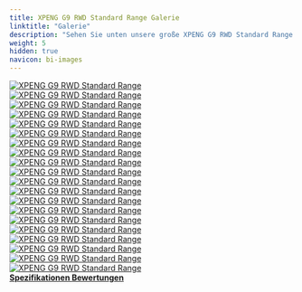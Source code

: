```yaml
---
title: XPENG G9 RWD Standard Range Galerie
linktitle: "Galerie"
description: "Sehen Sie unten unsere große XPENG G9 RWD Standard Range Bildergalerie. Klicken Sie auf die Bilder für hochauflösende Versionen."
weight: 5
hidden: true
navicon: bi-images
---
```

<!-- markdownlint-disable MD033 -->
<div class="row" id ="my-gallery">
	<div class="pswp-grid-item col-6 col-md-4">
		<a href="https://media.evkx.net/multimedia/models/xpeng/g9/g9_rwd_standard_range/charging_1.jpg"
data-pswp-src="https://media.evkx.net/multimedia/models/xpeng/g9/g9_rwd_standard_range/charging_1.jpg"
data-pswp-width="1600"
data-pswp-height="1040" 
target="_blank">
			<img src="https://media.evkx.net/multimedia/models/xpeng/g9/g9_rwd_standard_range/charging_1_xst.jpg" alt="XPENG G9 RWD Standard Range" class="img-fluid " />
		</a>
	</div>
	<div class="pswp-grid-item col-6 col-md-4">
		<a href="https://media.evkx.net/multimedia/models/xpeng/g9/g9_rwd_standard_range/charging_2.jpg"
data-pswp-src="https://media.evkx.net/multimedia/models/xpeng/g9/g9_rwd_standard_range/charging_2.jpg"
data-pswp-width="1600"
data-pswp-height="1251" 
target="_blank">
			<img src="https://media.evkx.net/multimedia/models/xpeng/g9/g9_rwd_standard_range/charging_2_xst.jpg" alt="XPENG G9 RWD Standard Range" class="img-fluid " />
		</a>
	</div>
	<div class="pswp-grid-item col-6 col-md-4">
		<a href="https://media.evkx.net/multimedia/models/xpeng/g9/g9_rwd_standard_range/exterior_1.jpg"
data-pswp-src="https://media.evkx.net/multimedia/models/xpeng/g9/g9_rwd_standard_range/exterior_1.jpg"
data-pswp-width="3000"
data-pswp-height="2002" 
target="_blank">
			<img src="https://media.evkx.net/multimedia/models/xpeng/g9/g9_rwd_standard_range/exterior_1_xst.jpg" alt="XPENG G9 RWD Standard Range" class="img-fluid " />
		</a>
	</div>
	<div class="pswp-grid-item col-6 col-md-4">
		<a href="https://media.evkx.net/multimedia/models/xpeng/g9/g9_rwd_standard_range/exterior_2.jpeg"
data-pswp-src="https://media.evkx.net/multimedia/models/xpeng/g9/g9_rwd_standard_range/exterior_2.jpeg"
data-pswp-width="3000"
data-pswp-height="1687" 
target="_blank">
			<img src="https://media.evkx.net/multimedia/models/xpeng/g9/g9_rwd_standard_range/exterior_2_xst.jpeg" alt="XPENG G9 RWD Standard Range" class="img-fluid " />
		</a>
	</div>
	<div class="pswp-grid-item col-6 col-md-4">
		<a href="https://media.evkx.net/multimedia/models/xpeng/g9/g9_rwd_standard_range/exterior_3.jpg"
data-pswp-src="https://media.evkx.net/multimedia/models/xpeng/g9/g9_rwd_standard_range/exterior_3.jpg"
data-pswp-width="3000"
data-pswp-height="1999" 
target="_blank">
			<img src="https://media.evkx.net/multimedia/models/xpeng/g9/g9_rwd_standard_range/exterior_3_xst.jpg" alt="XPENG G9 RWD Standard Range" class="img-fluid " />
		</a>
	</div>
	<div class="pswp-grid-item col-6 col-md-4">
		<a href="https://media.evkx.net/multimedia/models/xpeng/g9/g9_rwd_standard_range/exterior_4.jpg"
data-pswp-src="https://media.evkx.net/multimedia/models/xpeng/g9/g9_rwd_standard_range/exterior_4.jpg"
data-pswp-width="3000"
data-pswp-height="2002" 
target="_blank">
			<img src="https://media.evkx.net/multimedia/models/xpeng/g9/g9_rwd_standard_range/exterior_4_xst.jpg" alt="XPENG G9 RWD Standard Range" class="img-fluid " />
		</a>
	</div>
	<div class="pswp-grid-item col-6 col-md-4">
		<a href="https://media.evkx.net/multimedia/models/xpeng/g9/g9_rwd_standard_range/exterior_5.jpg"
data-pswp-src="https://media.evkx.net/multimedia/models/xpeng/g9/g9_rwd_standard_range/exterior_5.jpg"
data-pswp-width="1600"
data-pswp-height="1257" 
target="_blank">
			<img src="https://media.evkx.net/multimedia/models/xpeng/g9/g9_rwd_standard_range/exterior_5_xst.jpg" alt="XPENG G9 RWD Standard Range" class="img-fluid " />
		</a>
	</div>
	<div class="pswp-grid-item col-6 col-md-4">
		<a href="https://media.evkx.net/multimedia/models/xpeng/g9/g9_rwd_standard_range/exterior_6.jpg"
data-pswp-src="https://media.evkx.net/multimedia/models/xpeng/g9/g9_rwd_standard_range/exterior_6.jpg"
data-pswp-width="1600"
data-pswp-height="1108" 
target="_blank">
			<img src="https://media.evkx.net/multimedia/models/xpeng/g9/g9_rwd_standard_range/exterior_6_xst.jpg" alt="XPENG G9 RWD Standard Range" class="img-fluid " />
		</a>
	</div>
	<div class="pswp-grid-item col-6 col-md-4">
		<a href="https://media.evkx.net/multimedia/models/xpeng/g9/g9_rwd_standard_range/exterior_7.jpg"
data-pswp-src="https://media.evkx.net/multimedia/models/xpeng/g9/g9_rwd_standard_range/exterior_7.jpg"
data-pswp-width="1600"
data-pswp-height="1164" 
target="_blank">
			<img src="https://media.evkx.net/multimedia/models/xpeng/g9/g9_rwd_standard_range/exterior_7_xst.jpg" alt="XPENG G9 RWD Standard Range" class="img-fluid " />
		</a>
	</div>
	<div class="pswp-grid-item col-6 col-md-4">
		<a href="https://media.evkx.net/multimedia/models/xpeng/g9/g9_rwd_standard_range/exterior_8.jpg"
data-pswp-src="https://media.evkx.net/multimedia/models/xpeng/g9/g9_rwd_standard_range/exterior_8.jpg"
data-pswp-width="1600"
data-pswp-height="1038" 
target="_blank">
			<img src="https://media.evkx.net/multimedia/models/xpeng/g9/g9_rwd_standard_range/exterior_8_xst.jpg" alt="XPENG G9 RWD Standard Range" class="img-fluid " />
		</a>
	</div>
	<div class="pswp-grid-item col-6 col-md-4">
		<a href="https://media.evkx.net/multimedia/models/xpeng/g9/g9_rwd_standard_range/exterior_9.jpg"
data-pswp-src="https://media.evkx.net/multimedia/models/xpeng/g9/g9_rwd_standard_range/exterior_9.jpg"
data-pswp-width="1600"
data-pswp-height="1103" 
target="_blank">
			<img src="https://media.evkx.net/multimedia/models/xpeng/g9/g9_rwd_standard_range/exterior_9_xst.jpg" alt="XPENG G9 RWD Standard Range" class="img-fluid " />
		</a>
	</div>
	<div class="pswp-grid-item col-6 col-md-4">
		<a href="https://media.evkx.net/multimedia/models/xpeng/g9/g9_rwd_standard_range/frontseats_1.jpeg"
data-pswp-src="https://media.evkx.net/multimedia/models/xpeng/g9/g9_rwd_standard_range/frontseats_1.jpeg"
data-pswp-width="3000"
data-pswp-height="2250" 
target="_blank">
			<img src="https://media.evkx.net/multimedia/models/xpeng/g9/g9_rwd_standard_range/frontseats_1_xst.jpeg" alt="XPENG G9 RWD Standard Range" class="img-fluid " />
		</a>
	</div>
	<div class="pswp-grid-item col-6 col-md-4">
		<a href="https://media.evkx.net/multimedia/models/xpeng/g9/g9_rwd_standard_range/interior_1.jpeg"
data-pswp-src="https://media.evkx.net/multimedia/models/xpeng/g9/g9_rwd_standard_range/interior_1.jpeg"
data-pswp-width="3000"
data-pswp-height="2250" 
target="_blank">
			<img src="https://media.evkx.net/multimedia/models/xpeng/g9/g9_rwd_standard_range/interior_1_xst.jpeg" alt="XPENG G9 RWD Standard Range" class="img-fluid " />
		</a>
	</div>
	<div class="pswp-grid-item col-6 col-md-4">
		<a href="https://media.evkx.net/multimedia/models/xpeng/g9/g9_rwd_standard_range/main_1.jpg"
data-pswp-src="https://media.evkx.net/multimedia/models/xpeng/g9/g9_rwd_standard_range/main_1.jpg"
data-pswp-width="3000"
data-pswp-height="1999" 
target="_blank">
			<img src="https://media.evkx.net/multimedia/models/xpeng/g9/g9_rwd_standard_range/main_1_xst.jpg" alt="XPENG G9 RWD Standard Range" class="img-fluid " />
		</a>
	</div>
	<div class="pswp-grid-item col-6 col-md-4">
		<a href="https://media.evkx.net/multimedia/models/xpeng/g9/g9_rwd_standard_range/rearlights_1.jpg"
data-pswp-src="https://media.evkx.net/multimedia/models/xpeng/g9/g9_rwd_standard_range/rearlights_1.jpg"
data-pswp-width="1600"
data-pswp-height="1200" 
target="_blank">
			<img src="https://media.evkx.net/multimedia/models/xpeng/g9/g9_rwd_standard_range/rearlights_1_xst.jpg" alt="XPENG G9 RWD Standard Range" class="img-fluid " />
		</a>
	</div>
	<div class="pswp-grid-item col-6 col-md-4">
		<a href="https://media.evkx.net/multimedia/models/xpeng/g9/g9_rwd_standard_range/screens_1.jpg"
data-pswp-src="https://media.evkx.net/multimedia/models/xpeng/g9/g9_rwd_standard_range/screens_1.jpg"
data-pswp-width="3000"
data-pswp-height="2002" 
target="_blank">
			<img src="https://media.evkx.net/multimedia/models/xpeng/g9/g9_rwd_standard_range/screens_1_xst.jpg" alt="XPENG G9 RWD Standard Range" class="img-fluid " />
		</a>
	</div>
	<div class="pswp-grid-item col-6 col-md-4">
		<a href="https://media.evkx.net/multimedia/models/xpeng/g9/g9_rwd_standard_range/screens_2.jpg"
data-pswp-src="https://media.evkx.net/multimedia/models/xpeng/g9/g9_rwd_standard_range/screens_2.jpg"
data-pswp-width="1600"
data-pswp-height="1272" 
target="_blank">
			<img src="https://media.evkx.net/multimedia/models/xpeng/g9/g9_rwd_standard_range/screens_2_xst.jpg" alt="XPENG G9 RWD Standard Range" class="img-fluid " />
		</a>
	</div>
	<div class="pswp-grid-item col-6 col-md-4">
		<a href="https://media.evkx.net/multimedia/models/xpeng/g9/g9_rwd_standard_range/screens_3.jpg"
data-pswp-src="https://media.evkx.net/multimedia/models/xpeng/g9/g9_rwd_standard_range/screens_3.jpg"
data-pswp-width="1600"
data-pswp-height="1140" 
target="_blank">
			<img src="https://media.evkx.net/multimedia/models/xpeng/g9/g9_rwd_standard_range/screens_3_xst.jpg" alt="XPENG G9 RWD Standard Range" class="img-fluid " />
		</a>
	</div>
	<div class="pswp-grid-item col-6 col-md-4">
		<a href="https://media.evkx.net/multimedia/models/xpeng/g9/g9_rwd_standard_range/secondrowseats_1.jpeg"
data-pswp-src="https://media.evkx.net/multimedia/models/xpeng/g9/g9_rwd_standard_range/secondrowseats_1.jpeg"
data-pswp-width="3000"
data-pswp-height="1687" 
target="_blank">
			<img src="https://media.evkx.net/multimedia/models/xpeng/g9/g9_rwd_standard_range/secondrowseats_1_xst.jpeg" alt="XPENG G9 RWD Standard Range" class="img-fluid " />
		</a>
	</div>
	<div class="pswp-grid-item col-6 col-md-4">
		<a href="https://media.evkx.net/multimedia/models/xpeng/g9/g9_rwd_standard_range/trunk_1.jpg"
data-pswp-src="https://media.evkx.net/multimedia/models/xpeng/g9/g9_rwd_standard_range/trunk_1.jpg"
data-pswp-width="3000"
data-pswp-height="2002" 
target="_blank">
			<img src="https://media.evkx.net/multimedia/models/xpeng/g9/g9_rwd_standard_range/trunk_1_xst.jpg" alt="XPENG G9 RWD Standard Range" class="img-fluid " />
		</a>
	</div>
</div>
<script type="module">
  import PhotoSwipeLightbox from '/js/photoswipe-lightbox.esm.js';
    const lightbox = new PhotoSwipeLightbox({
       gallery: '#my-gallery',
        children: 'a',
        pswpModule: () => import('/js/photoswipe.esm.js')
    });
lightbox.init();
</script>
<div class="mt-3 mb-3">
<a href="../specifications/" class="text-decoration-none text-black">
<strong><i class="bi-arrow-left"></i> Spezifikationen </strong>
</a>
<a href="../reviews/" class="text-decoration-none text-black float-end">
<strong>Bewertungen <i class="bi-arrow-right"></i></strong>
</a>
</div>
